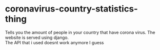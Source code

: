 # coronavirus-country-statistics-thing
Tells you the amount of people in your country that have corona virus. The website is served using django.
<br>
The API that i used doesnt work anymore I guess
